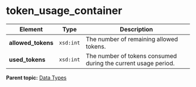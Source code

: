 # token\_usage\_container

|Element|Type|Description|
|-------|----|-----------|
|**allowed\_tokens** |`xsd:int` | The number of remaining allowed tokens.|
|**used\_tokens** |`xsd:int` | The number of tokens consumed during the current usage period.|

**Parent topic:** [Data Types](../data_types/c_genesis_api_datatypes.md)

